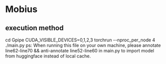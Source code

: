 # Mobius
## execution method
cd Gpipe
CUDA_VISIBLE_DEVICES=0,1,2,3 torchrun  --nproc_per_node 4 ./main.py
ps: When running this file on your own machine, please annotate line62-line70 && anti-annotate line52-line60 in main.py to import model from huggingface instead of local cache.
